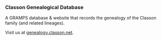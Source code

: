 ### Classon Genealogical Database
A GRAMPS database & website that records the genealogy of the Classon family (and related lineages).

Visit us at [genealogy.classon.net](https://genealogy.classon.net).

